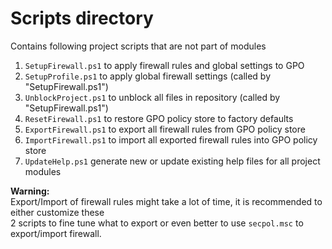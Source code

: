 
# Scripts directory

Contains following project scripts that are not part of modules

1. `SetupFirewall.ps1` to apply firewall rules and global settings to GPO
2. `SetupProfile.ps1` to apply global firewall settings (called by "SetupFirewall.ps1")
3. `UnblockProject.ps1` to unblock all files in repository (called by "SetupFirewall.ps1")
4. `ResetFirewall.ps1` to restore GPO policy store to factory defaults
5. `ExportFirewall.ps1` to export all firewall rules from GPO policy store
6. `ImportFirewall.ps1` to import all exported firewall rules into GPO policy store
7. `UpdateHelp.ps1`  generate new or update existing help files for all project modules

**Warning:**\
Export/Import of firewall rules might take a lot of time, it is recommended to either customize these\
2 scripts to fine tune what to export or even better to use `secpol.msc` to export/import firewall.
